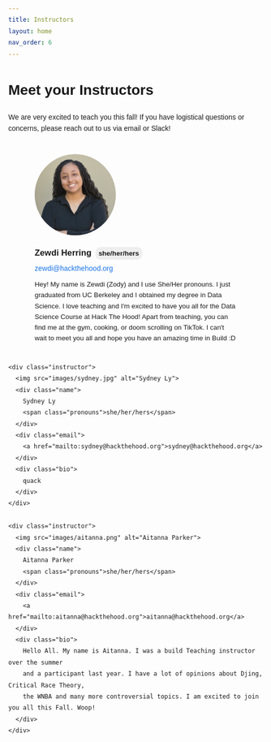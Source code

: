 ```yaml
---
title: Instructors
layout: home
nav_order: 6
---
```

<h1>Meet your Instructors</h1>  


<html lang="en">
<head>
  <meta charset="UTF-8">
  <title>Meet the Instructors</title>
  <style>
    body {
      font-family: Arial, sans-serif;
      margin: 40px;
      line-height: 1.6;
    }

    h2 {
      color: #1a73e8;
    }

    .instructors {
      display: flex;
      justify-content: space-around;
      flex-wrap: wrap;
      margin-top: 20px;
    }

    .instructor {
      max-width: 400px;
      text-align: left;
      margin: 20px;
    }

    .instructor img {
      width: 160px;
      height: 160px;
      border-radius: 50%;
      object-fit: cover;
      margin-bottom: 10px;
    }

    .name {
      font-weight: bold;
      font-size: 1.2em;
      display: flex;
      align-items: center;
      margin: 5px 0;
    }

    .pronouns {
      background: #eee;
      border-radius: 10px;
      font-size: 0.8em;
      padding: 2px 6px;
      margin-left: 8px;
    }

    .email a {
      color: #1a73e8;
      text-decoration: none;
    }

    .email a:hover {
      text-decoration: underline;
    }

    .bio {
      margin-top: 10px;
      font-size: 0.95em;
    }
  </style>
</head>
<body>
  <p>
    We are very excited to teach you this fall! If you have logistical questions or concerns,
    please reach out to us via email or Slack!
  </p>

  <div class="instructors">
    <div class="instructor">
      <img src="images/zewdi.jpeg" alt="Zewdi Herring">
      <div class="name">
        Zewdi Herring
        <span class="pronouns">she/her/hers</span>
      </div>
      <div class="email">
        <a href="mailto:zewdi@hackthehood.org">zewdi@hackthehood.org</a>
      </div>
      <div class="bio">
        Hey! My name is Zewdi (Zody) and I use She/Her pronouns. I just graduated from UC Berkeley 
        and I obtained my degree in Data Science. I love teaching and I'm excited to have you all for 
        the Data Science Course at Hack The Hood! Apart from teaching, you can find me at the gym, cooking, 
        or doom scrolling on TikTok. I can't wait to meet you all and hope you have an amazing time in Build :D
      </div>
    </div>

    <div class="instructor">
      <img src="images/sydney.jpg" alt="Sydney Ly">
      <div class="name">
        Sydney Ly
        <span class="pronouns">she/her/hers</span>
      </div>
      <div class="email">
        <a href="mailto:sydney@hackthehood.org">sydney@hackthehood.org</a>
      </div>
      <div class="bio">
        quack
      </div>
    </div>

    <div class="instructor">
      <img src="images/aitanna.png" alt="Aitanna Parker">
      <div class="name">
        Aitanna Parker
        <span class="pronouns">she/her/hers</span>
      </div>
      <div class="email">
        <a href="mailto:aitanna@hackthehood.org">aitanna@hackthehood.org</a>
      </div>
      <div class="bio">
        Hello All. My name is Aitanna. I was a build Teaching instructor over the summer 
        and a participant last year. I have a lot of opinions about Djing, Critical Race Theory,  
        the WNBA and many more controversial topics. I am excited to join you all this Fall. Woop!
      </div>
    </div>
  </div>
</body>
</html>
